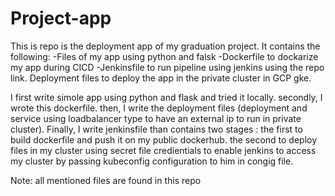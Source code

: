 # Project-app
This is repo is the deployment app of my graduation project.
It contains the following:
-Files of my app using python and falsk
-Dockerfile to dockarize my app during CICD
-Jenkinsfile to run pipeline using jenkins using the repo link.
Deployment files to deploy the app in the private cluster in GCP gke.

I first write simole app using python and flask and tried it locally.
secondly, I wrote this dockerfile.
then, I write the deployment files (deployment and service using loadbalancer type to have an external ip to run in private cluster).
Finally, I write jenkinsfile than contains two stages :
the first to build dockerfile and push it on my public dockerhub.
the second to deploy files in my cluster using secret file credientials to enable jenkins to access my cluster by passing kubeconfig configuration to him in congig file.

Note: all mentioned files are found in this repo